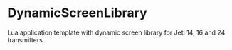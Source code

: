 # DynamicScreenLibrary
Lua application template with dynamic screen library for Jeti 14, 16 and 24 transmitters
